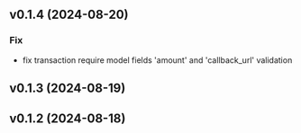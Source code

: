 ## v0.1.4 (2024-08-20)

### Fix

- fix transaction require model fields 'amount' and 'callback_url' validation

## v0.1.3 (2024-08-19)

## v0.1.2 (2024-08-18)
